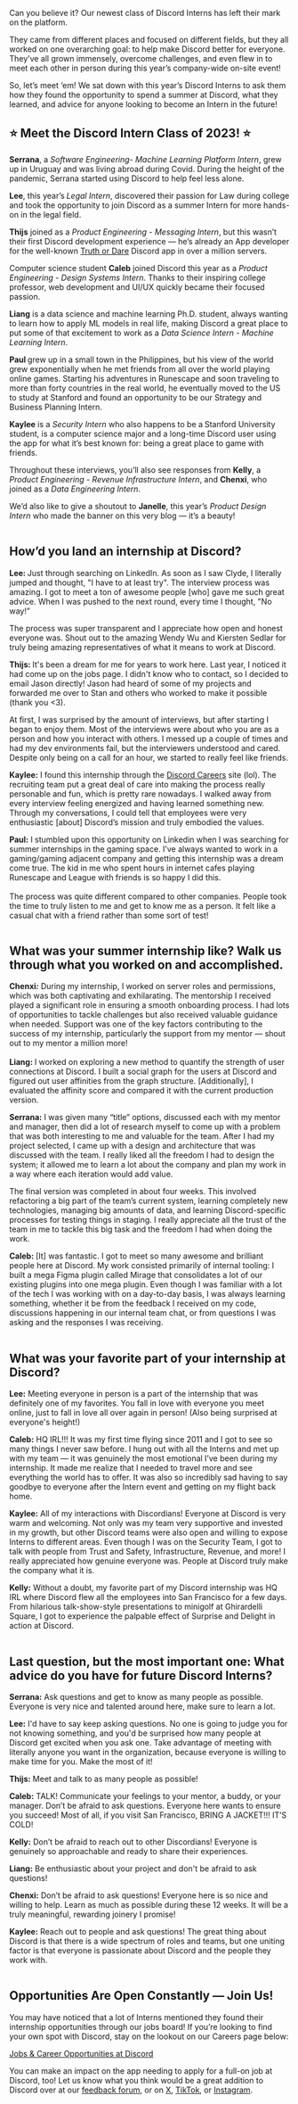 <div class="column-4 w-col w-col-8 w-col-stack">
    <div id="heading-1" class="rich-wrapper">
        <div class="blog-post-content w-richtext">
            <p>Can you believe it? Our newest class of Discord Interns has left their mark on the platform.&nbsp;</p>
            <p>They came from different places and focused on different fields, but they all worked on one overarching goal: to help make Discord better for everyone. They’ve all grown immensely, overcome challenges, and even flew in to meet each other in person during this year’s company-wide on-site event!&nbsp;</p>
            <p>So, let’s meet ‘em! We sat down with this year’s Discord Interns to ask them how they found the opportunity to spend a summer at Discord, what they learned, and advice for anyone looking to become an Intern in the future!&nbsp;</p>
        </div>
    </div>
    <div class="btn-wrapper w-condition-invisible"><a href="#" class="btn-blog w-dyn-bind-empty w-button"></a></div>
    <div id="heading-2" class="rich-wrapper">
        <div class="blog-post-content w-richtext">
            <h2><strong>⭐️ Meet the Discord Intern Class of 2023! ⭐️</strong></h2>
            <p><strong>Serrana</strong>, a <em>Software Engineering- Machine Learning Platform</em> <em>Intern</em>, grew up in Uruguay and was living abroad during Covid. During the height of the pandemic, Serrana started using Discord to help feel less alone.&nbsp;</p>
            <p><strong>Lee</strong>, this year’s<strong> </strong><em>Legal</em> <em>Intern</em>, discovered their passion for Law during college and took the opportunity to join Discord as a summer Intern for more hands-on in the legal field.&nbsp;&nbsp;</p>
            <p><strong>Thijs</strong> joined as a <em>Product Engineering - Messaging</em> <em>Intern</em>, but this wasn’t their first Discord development experience — he’s already an App developer for the well-known <a href="https://canary.discord.com/application-directory/692045914436796436">Truth or Dare</a> Discord app in over a million servers.</p>
            <p>Computer science student <strong>Caleb</strong> joined Discord this year as a <em>Product Engineering - Design Systems</em> <em>Intern</em>. Thanks to their inspiring college professor, web development and UI/UX quickly became their focused passion.&nbsp;</p>
            <p><strong>Liang</strong> is a data science and machine learning Ph.D. student, always wanting to learn how to apply ML models in real life, making Discord a great place to put some of that excitement to work as a <em>Data Science Intern - Machine Learning Intern</em>.&nbsp;</p>
            <p><strong>Paul </strong>grew up in a small town in the Philippines, but his view of the world grew exponentially when he met friends from all over the world playing online games. Starting his adventures in Runescape and soon traveling to more than forty countries in the real world, he eventually moved to the US to study at Stanford and found an opportunity to be our Strategy and Business Planning Intern.</p>
            <p><strong>Kaylee</strong> is a <em>Security Intern</em> who also happens to be a<strong> </strong>Stanford University student, is a computer science major and a long-time Discord user using the app for what it’s best known for: being a great place to game with friends.&nbsp;</p>
            <p>Throughout these interviews, you’ll also see responses from <strong>Kelly</strong>, a <em>Product Engineering - Revenue Infrastructure Intern</em>, and <strong>Chenxi</strong>, who joined as a <em>Data Engineering Intern</em>.&nbsp;</p>
            <p>We’d also like to give a shoutout to <strong>Janelle</strong>, this year’s <em>Product Design Intern</em> who made the banner on this very blog — it’s a beauty!</p>
            <figure class="w-richtext-figure-type-image w-richtext-align-fullwidth" style="max-width:1600pxpx">
                <div><img src="https://assets-global.website-files.com/5f9072399b2640f14d6a2bf4/64af39ab3444cc7752b350bc_Yv1sVQ0PEYcPltp2fsAFFQGssZWaiOsM4weJl2lavF-vySTX0PcEhWMhmIOH-aZyp3MwRjPAq7tzCBNXzFXbQgUGv5-8ZpAy5pHqc5Dn7_CAkgpB13KP-CZar9DFAFeIHgRdDtYpJJ3mT2TqF2t8IKU.png" alt=""></div>
            </figure>
        </div>
    </div>
    <div id="heading-3" class="rich-wrapper">
        <div class="blog-post-content w-richtext">
            <h2><strong>How’d you land an internship at Discord?</strong></h2>
            <p><strong>Lee: </strong>Just through searching on LinkedIn. As soon as I saw Clyde, I literally jumped and thought, "I have to at least try". The interview process was amazing. I got to meet a ton of awesome people [who] gave me such great advice. When I was pushed to the next round, every time I thought, "No way!”&nbsp;</p>
            <p>The process was super transparent and I appreciate how open and honest everyone was. Shout out to the amazing Wendy Wu and Kiersten Sedlar for truly being amazing representatives of what it means to work at Discord.&nbsp;</p>
            <p><strong>Thijs: </strong>It's been a dream for me for years to work here. Last year, I noticed it had come up on the jobs page. I didn't know who to contact, so I decided to email Jason directly! Jason had heard of some of my projects and forwarded me over to Stan and others who worked to make it possible (thank you &lt;3).&nbsp;</p>
            <p>At first, I was surprised by the amount of interviews, but after starting I began to enjoy them. Most of the interviews were about who you are as a person and how you interact with others. I messed up a couple of times and had my dev environments fail, but the interviewers understood and cared. Despite only being on a call for an hour, we started to really feel like friends.</p>
            <p><strong>Kaylee:</strong> I found this internship through the <a href="https://discord.com/careers">Discord Careers</a> site (lol). The recruiting team put a great deal of care into making the process really personable and fun, which is pretty rare nowadays. I walked away from every interview feeling energized and having learned something new. Through my conversations, I could tell that employees were very enthusiastic [about] Discord’s mission and truly embodied the values.</p>
            <p><strong>Paul:</strong> I stumbled upon this opportunity on Linkedin when I was searching for summer internships in the gaming space. I’ve always wanted to work in a gaming/gaming adjacent company and getting this internship was a dream come true. The kid in me who spent hours in internet cafes playing Runescape and League with friends is so happy I did this.<br><br>The process was quite different compared to other companies. People took the time to truly listen to me and get to know me as a person. It felt like a casual chat with a friend rather than some sort of test!</p>
            <figure class="w-richtext-figure-type-image w-richtext-align-fullwidth" style="max-width:1600pxpx">
                <div><img src="https://assets-global.website-files.com/5f9072399b2640f14d6a2bf4/6500de3f4f7dd941e750b69a_Ny7HBGTFDyx5BSUqzVezJUSMxFNRYOWcKs8BYoTG_AcWXTzJeA4vsTp7_IeKb09qD7MzMfKeVyyjWHQ2xrHw2ZxNyCHiBhXua5N5aVGwERl6DPg_uLNkppFPMQE4ofU3i5Gg7P65NYvK_1hMwV1GVdA.png" alt=""></div>
            </figure>
        </div>
    </div>
    <div id="heading-4" class="rich-wrapper">
        <div class="blog-post-content w-richtext">
            <h2><strong>What was your summer internship like? Walk us through what you worked on and accomplished. <br></strong></h2>
            <p><strong>Chenxi<em>:</em></strong><em> </em>During my internship, I worked on server roles and permissions, which was both captivating and exhilarating. The mentorship I received played a significant role in ensuring a smooth onboarding process. I had lots of opportunities to tackle challenges but also received valuable guidance when needed. Support was one of the key factors contributing to the success of my internship, particularly the support from my mentor — shout out to my mentor a million more!<em><br><br></em><strong>Liang:<em> </em></strong>I worked on exploring a new method to quantify the strength of user connections at Discord. I built a social graph for the users at Discord and figured out user affinities from the graph structure. [Additionally], I evaluated the affinity score and compared it with the current production version.</p>
            <p><strong>Serrana:</strong> I was given many “title” options, discussed each with my mentor and manager, then did a lot of research myself to come up with a problem that was both interesting to me and valuable for the team. After I had my project selected, I came up with a design and architecture that was discussed with the team. I really liked all the freedom I had to design the system; it allowed me to learn a lot about the company and plan my work in a way where each iteration would add value.</p>
            <p>The final version was completed in about four weeks. This involved refactoring a big part of the team’s current system, learning completely new technologies, managing big amounts of data, and learning Discord-specific processes for testing things in staging. I really appreciate all the trust of the team in me to tackle this big task and the freedom I had when doing the work.</p>
            <p><strong>Caleb: </strong>[It] was fantastic. I got to meet so many awesome and brilliant people here at Discord. My work consisted primarily of internal tooling: I built a mega Figma plugin called Mirage that consolidates a lot of our existing plugins into one mega plugin. Even though I was familiar with a lot of the tech I was working with on a day-to-day basis, I was always learning something, whether it be from the feedback I received on my code, discussions happening in our internal team chat, or from questions I was asking and the responses I was receiving.</p>
            <figure class="w-richtext-figure-type-image w-richtext-align-fullwidth" style="max-width:1600px">
                <div><img src="https://assets-global.website-files.com/5f9072399b2640f14d6a2bf4/6500df00062c5baa00807284_SQgoi-oqM6voauO7ifJ9VBXhui-9A7Y_iCluqMLcRYh2EZQ3embaZmKr1GSqfVsaCj4miY01a6V206EVrFtpkAtZv4iQkeQsEjcuFbYAqDJR5vm5UWkCNX734Mh0LCmp1EqFxwJUqIqtH6hzzQjMewA.png" alt=""></div>
            </figure>
        </div>
    </div>
    <div id="heading-5" class="rich-wrapper">
        <div class="blog-post-content w-richtext">
            <h2><strong>What was your favorite part of your internship at Discord? <br></strong></h2>
            <p><strong>Lee:</strong> Meeting everyone in person is a part of the internship that was definitely one of my favorites. You fall in love with everyone you meet online, just to fall in love all over again in person! (Also being surprised at everyone's height!)&nbsp;</p>
            <p><strong>Caleb:</strong> HQ IRL!!! It was my first time flying since 2011 and I got to see so many things I never saw before. I hung out with all the Interns and met up with my team — it was genuinely the most emotional I’ve been during my internship. It made me realize that I needed to travel more and see everything the world has to offer. It was also so incredibly sad having to say goodbye to everyone after the Intern event and getting on my flight back home.</p>
            <p><strong>Kaylee:</strong> All of my interactions with Discordians! Everyone at Discord is very warm and welcoming. Not only was my team very supportive and invested in my growth, but other Discord teams were also open and willing to expose Interns to different areas. Even though I was on the Security Team, I got to talk with people from Trust and Safety, Infrastructure, Revenue, and more! I really appreciated how genuine everyone was. People at Discord truly make the company what it is.</p>
            <p><strong>Kelly:</strong> Without a doubt, my favorite part of my Discord internship was HQ IRL where Discord flew all the employees into San Francisco for a few days. From hilarious talk-show-style presentations to minigolf at Ghirardelli Square, I got to experience the palpable effect of Surprise and Delight in action at Discord.</p>
            <figure class="w-richtext-figure-type-image w-richtext-align-fullwidth" style="max-width:1600px">
                <div><img src="https://assets-global.website-files.com/5f9072399b2640f14d6a2bf4/6500df148d1962a2f8cfc415_FAS-9HRiV0kZfghv4hU7tH-8Nlz50o3xHsK1pzLw6-AynplD4rZnztEEYOpcM3qaXeQfc2ERky0rz5Yun7g1RTy8PzQSNfu_fdC-SzpyCb92Xmrdj2qzq-JH2vRMl5YDtW69PcDO23TjbI0kYjWiJRA.png" alt=""></div>
            </figure>
        </div>
    </div>
    <div id="heading-6" class="rich-wrapper">
        <div class="blog-post-content w-richtext">
            <h2><strong>Last question, but the most important one: What advice do you have for future Discord Interns? <br></strong></h2>
            <p><strong>Serrana:</strong> Ask questions and get to know as many people as possible. Everyone is very nice and talented around here, make sure to learn a lot.</p>
            <p><strong>Lee:</strong> I'd have to say keep asking questions. No one is going to judge you for not knowing something, and you'd be surprised how many people at Discord get excited when you ask one. Take advantage of meeting with literally anyone you want in the organization, because everyone is willing to make time for you. Make the most of it!</p>
            <p><strong>Thijs:</strong> Meet and talk to as many people as possible!</p>
            <p><strong>Caleb:</strong> TALK! Communicate your feelings to your mentor, a buddy, or your manager. Don’t be afraid to ask questions. Everyone here wants to ensure you succeed! Most of all, if you visit San Francisco, BRING A JACKET!!! IT’S COLD!</p>
            <p><strong>Kelly:</strong> Don’t be afraid to reach out to other Discordians! Everyone is genuinely so approachable and ready to share their experiences.</p>
            <p><strong>Liang:</strong> Be enthusiastic about your project and don't be afraid to ask questions!</p>
            <p><strong>Chenxi:</strong> Don’t be afraid to ask questions! Everyone here is so nice and willing to help. Learn as much as possible during these 12 weeks. It will be a truly meaningful, rewarding joinery I promise!&nbsp;</p>
            <p><strong>Kaylee:</strong> Reach out to people and ask questions! The great thing about Discord is that there is a wide spectrum of roles and teams, but one uniting factor is that everyone is passionate about Discord and the people they work with.</p>
            <figure class="w-richtext-figure-type-image w-richtext-align-fullwidth" style="max-width:1600px">
                <div><img src="https://assets-global.website-files.com/5f9072399b2640f14d6a2bf4/64af39ab3444cc7752b350bc_Yv1sVQ0PEYcPltp2fsAFFQGssZWaiOsM4weJl2lavF-vySTX0PcEhWMhmIOH-aZyp3MwRjPAq7tzCBNXzFXbQgUGv5-8ZpAy5pHqc5Dn7_CAkgpB13KP-CZar9DFAFeIHgRdDtYpJJ3mT2TqF2t8IKU.png" alt=""></div>
            </figure>
        </div>
    </div>
    <div id="heading-7" class="rich-wrapper">
        <div class="blog-post-content w-richtext">
            <h2><strong>Opportunities Are Open Constantly — Join Us! <br></strong></h2>
            <p>You may have noticed that a lot of Interns mentioned they found their internship opportunities through our jobs board! If you’re looking to find your own spot with Discord, stay on the lookout on our Careers page below:</p>
            <div class="w-embed">
                <div class="btn-wrapper"><a data-track="https://discord.com/careers" href="https://discord.com/careers" class="btn-blog w-button" target="_blank">Jobs &amp; Career Opportunities at Discord</a></div>
            </div>
            <p>You can make an impact on the app needing to apply for a full-on job at Discord, too! Let us know what you think would be a great addition to Discord over at our <a href="https://support.discord.com/hc/en-us/community/topics">feedback forum</a>, or on <a href="https://x.com/discord">X</a>, <a href="https://www.tiktok.com/@discord">TikTok</a>, or <a href="https://instagram.com/discord">Instagram</a>.</p>
        </div>
    </div>
    <div id="heading-8" class="rich-wrapper">
        <div class="blog-post-content w-dyn-bind-empty w-richtext"></div>
    </div>
    <div id="heading-9" class="rich-wrapper">
        <div class="blog-post-content w-dyn-bind-empty w-richtext"></div>
    </div>
    <div id="heading-10" class="rich-wrapper">
        <div class="blog-post-content w-dyn-bind-empty w-richtext"></div>
    </div>
</div>